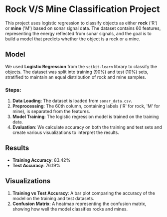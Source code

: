 # Rock V/S Mine Classification Project

This project uses logistic regression to classify objects as either **rock** ('R') or **mine** ('M') based on sonar signal data. The dataset contains 60 features, representing the energy reflected from sonar signals, and the goal is to build a model that predicts whether the object is a rock or a mine.


## Model

We used **Logistic Regression** from the `scikit-learn` library to classify the objects. The dataset was split into training (90%) and test (10%) sets, stratified to maintain an equal distribution of rock and mine samples.

### Steps:
1. **Data Loading**: The dataset is loaded from `sonar_data.csv`.
2. **Preprocessing**: The 60th column, containing labels ('R' for rock, 'M' for mine), is separated from the features.
3. **Model Training**: The logistic regression model is trained on the training data.
4. **Evaluation**: We calculate accuracy on both the training and test sets and create various visualizations to interpret the results.

## Results

- **Training Accuracy**: 83.42%
- **Test Accuracy**: 76.19%
  
## Visualizations

1. **Training vs Test Accuracy**: A bar plot comparing the accuracy of the model on the training and test datasets.
2. **Confusion Matrix**: A heatmap representing the confusion matrix, showing how well the model classifies rocks and mines.
